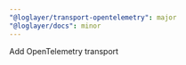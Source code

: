 ```yaml
---
"@loglayer/transport-opentelemetry": major
"@loglayer/docs": minor
---
```


Add OpenTelemetry transport
